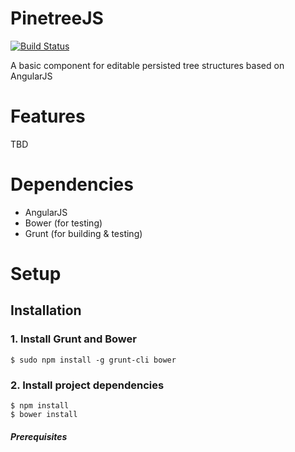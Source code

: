 PinetreeJS
==========

[![Build Status](https://travis-ci.org/deemoowoor/PinetreeJS.svg)](https://travis-ci.org/deemoowoor/PinetreeJS)

A basic component for editable persisted tree structures based on AngularJS


Features
========

TBD


Dependencies
============

* AngularJS
* Bower (for testing)
* Grunt (for building & testing)



Setup
===========

## Installation

### 1. Install Grunt and Bower

    $ sudo npm install -g grunt-cli bower

### 2. Install project dependencies

    $ npm install
    $ bower install

##### Prerequisites


